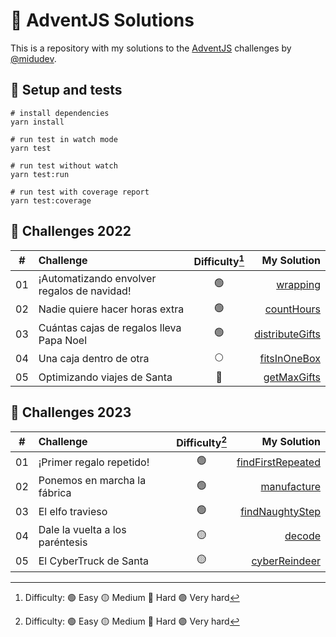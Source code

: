 # 🎄 AdventJS Solutions

This is a repository with my solutions to the [AdventJS](https://adventjs.dev/) challenges by [@midudev](https://twitter.com/midudev).

## 🧪 Setup and tests

```shell
# install dependencies
yarn install

# run test in watch mode
yarn test

# run test without watch
yarn test:run

# run test with coverage report
yarn test:coverage
```

## 🧩 Challenges 2022

|  #  | Challenge                                               | Difficulty[^1]  | My Solution                                               |
| :-: | :--------------------------------                       | :--------:      | ------------------------------------------------------:   |
| 01  | ¡Automatizando envolver regalos de navidad!             |     🟢          | [wrapping](/src/2022/challenge-01/wrapping.ts)            |
| 02  | Nadie quiere hacer horas extra                          |     🟢          | [countHours](/src/2022/challenge-02/countHours.ts)        |
| 03  | Cuántas cajas de regalos lleva Papa Noel                |     🟢          | [distributeGifts](src/2022/challenge-03/distributeGifts.ts)        |
| 04  | Una caja dentro de otra                                 |     🌕          | [fitsInOneBox](/src/2022/challenge-04/fitsInOneBox.ts)        |
| 05  | Optimizando viajes de Santa                             |     🔴          | [getMaxGifts](/src/2022/challenge-05/getMaxGifts.ts)        |

## 🧩 Challenges 2023

|  #  | Challenge                             | Difficulty[^1]  | My Solution                                                           |
| :-: | :--------------------------------     | :--------:      | ------------------------------------------------------:               |
| 01  | ¡Primer regalo repetido!              |     🟢          | [findFirstRepeated](/src/2023/challenge-01/findFirstRepeated.ts)      |
| 02  | Ponemos en marcha la fábrica          |     🟢          | [manufacture](/src/2023/challenge-02//manufacture.ts)                 |
| 03  | El elfo travieso                      |     🟢          | [findNaughtyStep](/src/2023/challenge-03//findNaughtyStep.ts)         |
| 04  | Dale la vuelta a los paréntesis       |     🟡          | [decode](/src/2023/challenge-04/decode.ts)                            |
| 05  | El CyberTruck de Santa                |     🟡          | [cyberReindeer](/src/2023/challenge-05/cyberReindeer.ts)              |

[^1]: Difficulty: 🟢 Easy 🟡 Medium 🔴 Hard 🟣 Very hard

